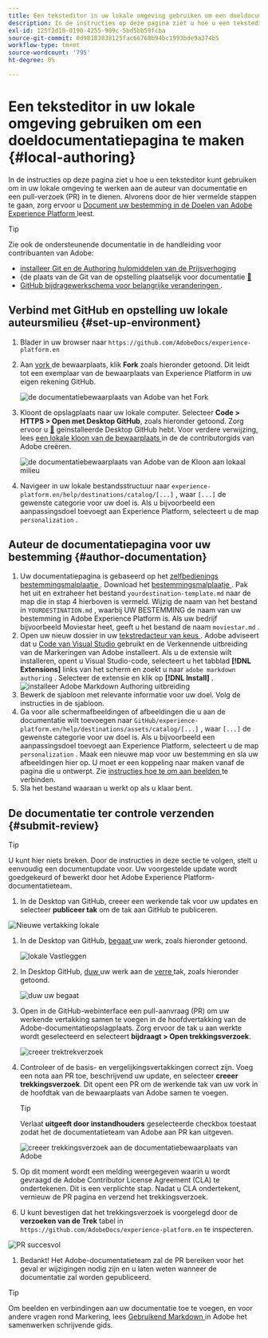 ```yaml
---
title: Een teksteditor in uw lokale omgeving gebruiken om een doeldocumentatiepagina te maken
description: In de instructies op deze pagina ziet u hoe u een teksteditor kunt gebruiken om in uw lokale omgeving te werken en een documentatiepagina voor uw Experience Platform-bestemming te maken en ter controle te verzenden.
exl-id: 125f2d10-0190-4255-909c-5bd5bb59fcba
source-git-commit: 0d98183838125fac66768b94bc1993bde9a374b5
workflow-type: tm+mt
source-wordcount: '795'
ht-degree: 0%

---
```


# Een teksteditor in uw lokale omgeving gebruiken om een doeldocumentatiepagina te maken {#local-authoring}

In de instructies op deze pagina ziet u hoe u een teksteditor kunt gebruiken om in uw lokale omgeving te werken aan de auteur van documentatie en een pull-verzoek (PR) in te dienen. Alvorens door de hier vermelde stappen te gaan, zorg ervoor u [ Document uw bestemming in de Doelen van Adobe Experience Platform ](./documentation-instructions.md) leest.

>[!TIP]
>
>Zie ook de ondersteunende documentatie in de handleiding voor contribuanten van Adobe:
>* [ installeer Git en de Authoring hulpmiddelen van de Prijsverhoging ](https://experienceleague.adobe.com/docs/contributor/contributor-guide/setup/install-tools.html?lang=nl-NL)
>* &lbrace;de plaats van de Git van de opstelling plaatselijk voor documentatie [&#128279;](https://experienceleague.adobe.com/docs/contributor/contributor-guide/setup/local-repo.html?lang=nl-NL)
>* [ GitHub bijdragewerkschema voor belangrijke veranderingen ](https://experienceleague.adobe.com/docs/contributor/contributor-guide/setup/full-workflow.html?lang=nl-NL).

## Verbind met GitHub en opstelling uw lokale auteursmilieu {#set-up-environment}

1. Blader in uw browser naar `https://github.com/AdobeDocs/experience-platform.en`
2. Aan [ vork ](https://experienceleague.adobe.com/docs/contributor/contributor-guide/setup/local-repo.html?lang=nl-NL#fork-the-repository) de bewaarplaats, klik **Fork** zoals hieronder getoond. Dit leidt tot een exemplaar van de bewaarplaats van Experience Platform in uw eigen rekening GitHub.

   ![ de documentatiebewaarplaats van Adobe van het Fork ](../assets/docs-framework/ssd-fork-repository.gif)

3. Kloont de opslagplaats naar uw lokale computer. Selecteer **Code > HTTPS > Open met Desktop GitHub**, zoals hieronder getoond. Zorg ervoor u [&#128279;](https://desktop.github.com/) geïnstalleerde Desktop GitHub  hebt. Voor verdere verwijzing, lees [ een lokale kloon van de bewaarplaats ](https://experienceleague.adobe.com/docs/contributor/contributor-guide/setup/local-repo.html?lang=nl-NL#create-a-local-clone-of-the-repository) in de de contributorgids van Adobe creëren.

   ![ de documentatiebewaarplaats van Adobe van de Kloon aan lokaal milieu ](../assets/docs-framework/clone-local.png)

4. Navigeer in uw lokale bestandsstructuur naar `experience-platform.en/help/destinations/catalog/[...]` , waar `[...]` de gewenste categorie voor uw doel is. Als u bijvoorbeeld een aanpassingsdoel toevoegt aan Experience Platform, selecteert u de map `personalization` .

## Auteur de documentatiepagina voor uw bestemming {#author-documentation}

1. Uw documentatiepagina is gebaseerd op het [ zelfbedienings bestemmingsmalplaatje ](../docs-framework/self-service-template.md). Download het [ bestemmingsmalplaatje ](../assets/docs-framework/yourdestination-template.zip). Pak het uit en extraheer het bestand `yourdestination-template.md` naar de map die in stap 4 hierboven is vermeld.  Wijzig de naam van het bestand in `YOURDESTINATION.md` , waarbij UW BESTEMMING de naam van uw bestemming in Adobe Experience Platform is. Als uw bedrijf bijvoorbeeld Moviestar heet, geeft u het bestand de naam `moviestar.md` .
2. Open uw nieuw dossier in uw [ tekstredacteur van keus ](https://experienceleague.adobe.com/docs/contributor/contributor-guide/setup/install-tools.html?lang=nl-NL#understand-markdown-editors). Adobe adviseert dat u [ Code van Visual Studio ](https://code.visualstudio.com/) gebruikt en de Verkennende uitbreiding van de Markeringen van Adobe installeert. Als u de extensie wilt installeren, opent u Visual Studio-code, selecteert u het tabblad **[!DNL Extensions]** links van het scherm en zoekt u naar `adobe markdown authoring` . Selecteer de extensie en klik op **[!DNL Install]** .
   ![ installeer Adobe Markdown Authoring uitbreiding ](../assets/docs-framework/install-adobe-markdown-extension.gif)
3. Bewerk de sjabloon met relevante informatie voor uw doel. Volg de instructies in de sjabloon.
4. Ga voor alle schermafbeeldingen of afbeeldingen die u aan de documentatie wilt toevoegen naar `GitHub/experience-platform.en/help/destinations/assets/catalog/[...]` , waar `[...]` de gewenste categorie voor uw doel is. Als u bijvoorbeeld een aanpassingsdoel toevoegt aan Experience Platform, selecteert u de map `personalization` . Maak een nieuwe map voor uw bestemming en sla uw afbeeldingen hier op. U moet er een koppeling naar maken vanaf de pagina die u ontwerpt. Zie [ instructies hoe te om aan beelden ](https://experienceleague.adobe.com/docs/contributor/contributor-guide/writing-essentials/linking.html?lang=nl-NL#link-to-images) te verbinden.
5. Sla het bestand waaraan u werkt op als u klaar bent.

## De documentatie ter controle verzenden {#submit-review}

>[!TIP]
>
>U kunt hier niets breken. Door de instructies in deze sectie te volgen, stelt u eenvoudig een documentupdate voor. Uw voorgestelde update wordt goedgekeurd of bewerkt door het Adobe Experience Platform-documentatieteam.

1. In de Desktop van GitHub, creeer een werkende tak voor uw updates en selecteer **publiceer tak** om de tak aan GitHub te publiceren.

![ Nieuwe vertakking lokale ](../assets/docs-framework/new-branch-local.gif)

1. In de Desktop van GitHub, [ begaat ](https://docs.github.com/en/free-pro-team@latest/github/getting-started-with-github/github-glossary#commit) uw werk, zoals hieronder getoond.

   ![ lokale Vastleggen ](../assets/docs-framework/commit-local.png)

1. In Desktop GitHub, [ duw ](https://docs.github.com/en/free-pro-team@latest/github/getting-started-with-github/github-glossary#push) uw werk aan de [ verre ](https://docs.github.com/en/free-pro-team@latest/github/getting-started-with-github/github-glossary#remote) tak, zoals hieronder getoond.

   ![ duw uw begaat ](../assets/docs-framework/push-local-to-remote.png)

1. Open in de GitHub-webinterface een pull-aanvraag (PR) om uw werkende vertakking samen te voegen in de hoofdvertakking van de Adobe-documentatieopslagplaats. Zorg ervoor de tak u aan werkte wordt geselecteerd en selecteert **bijdraagt > Open trekkingsverzoek**.

   ![ creeer trektrekverzoek ](../assets/docs-framework/ssd-create-pull-request-1.gif)

1. Controleer of de basis- en vergelijkingsvertakkingen correct zijn. Voeg een nota aan PR toe, beschrijvend uw update, en selecteer **creeer trekkingsverzoek**. Dit opent een PR om de werkende tak van uw vork in de hoofdtak van de bewaarplaats van Adobe samen te voegen.

   >[!TIP]
   >
   >Verlaat **uitgeeft door instandhouders** geselecteerde checkbox toestaat zodat het de documentatieteam van Adobe aan PR kan uitgeven.

   ![ creeer trekkingsverzoek aan de documentatiebewaarplaats van Adobe ](../assets/docs-framework/ssd-create-pull-request-2.png)

1. Op dit moment wordt een melding weergegeven waarin u wordt gevraagd de Adobe Contributor License Agreement (CLA) te ondertekenen. Dit is een verplichte stap. Nadat u CLA ondertekent, vernieuw de PR pagina en verzend het trekkingsverzoek.

1. U kunt bevestigen dat het trekkingsverzoek is voorgelegd door de **verzoeken van de Trek** tabel in `https://github.com/AdobeDocs/experience-platform.en` te inspecteren.

![ PR succesvol ](../assets/docs-framework/ssd-pr-successful.png)

1. Bedankt! Het Adobe-documentatieteam zal de PR bereiken voor het geval er wijzigingen nodig zijn en u laten weten wanneer de documentatie zal worden gepubliceerd.

>[!TIP]
>
>Om beelden en verbindingen aan uw documentatie toe te voegen, en voor andere vragen rond Markering, lees [ Gebruikend Markdown ](https://experienceleague.adobe.com/docs/contributor/contributor-guide/writing-essentials/markdown.html?lang=nl-NL) in Adobe het samenwerken schrijvende gids.
